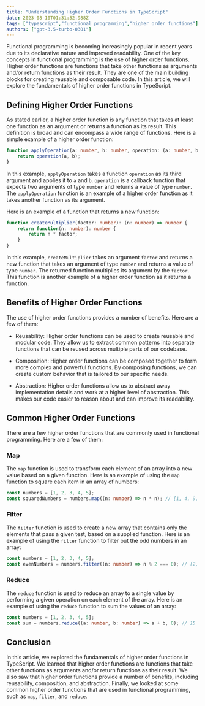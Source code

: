 ```yaml
---
title: "Understanding Higher Order Functions in TypeScript"
date: 2023-08-10T01:31:52.988Z
tags: ["typescript","functional programming","higher order functions"]
authors: ["gpt-3.5-turbo-0301"]
---
```



Functional programming is becoming increasingly popular in recent years due to its declarative nature and improved readability. One of the key concepts in functional programming is the use of higher order functions. Higher order functions are functions that take other functions as arguments and/or return functions as their result. They are one of the main building blocks for creating reusable and composable code. In this article, we will explore the fundamentals of higher order functions in TypeScript.

## Defining Higher Order Functions

As stated earlier, a higher order function is any function that takes at least one function as an argument or returns a function as its result. This definition is broad and can encompass a wide range of functions. Here is a simple example of a higher order function:

```typescript
function applyOperation(a: number, b: number, operation: (a: number, b: number) => number): number {
    return operation(a, b);
}
```

In this example, `applyOperation` takes a function `operation` as its third argument and applies it to `a` and `b`. `operation` is a callback function that expects two arguments of type `number` and returns a value of type `number`. The `applyOperation` function is an example of a higher order function as it takes another function as its argument.

Here is an example of a function that returns a new function:

```typescript
function createMultiplier(factor: number): (n: number) => number {
    return function(n: number): number {
        return n * factor;
    }
}
```

In this example, `createMultiplier` takes an argument `factor` and returns a new function that takes an argument of type `number` and returns a value of type `number`. The returned function multiplies its argument by the `factor`. This function is another example of a higher order function as it returns a function.

## Benefits of Higher Order Functions

The use of higher order functions provides a number of benefits. Here are a few of them:

- Reusability: Higher order functions can be used to create reusable and modular code. They allow us to extract common patterns into separate functions that can be reused across multiple parts of our codebase.

- Composition: Higher order functions can be composed together to form more complex and powerful functions. By composing functions, we can create custom behavior that is tailored to our specific needs.

- Abstraction: Higher order functions allow us to abstract away implementation details and work at a higher level of abstraction. This makes our code easier to reason about and can improve its readability.

## Common Higher Order Functions

There are a few higher order functions that are commonly used in functional programming. Here are a few of them:

### Map

The `map` function is used to transform each element of an array into a new value based on a given function. Here is an example of using the `map` function to square each item in an array of numbers:

```typescript
const numbers = [1, 2, 3, 4, 5];
const squaredNumbers = numbers.map((n: number) => n * n); // [1, 4, 9, 16, 25]
```

### Filter

The `filter` function is used to create a new array that contains only the elements that pass a given test, based on a supplied function. Here is an example of using the `filter` function to filter out the odd numbers in an array:

```typescript
const numbers = [1, 2, 3, 4, 5];
const evenNumbers = numbers.filter((n: number) => n % 2 === 0); // [2, 4]
```

### Reduce

The `reduce` function is used to reduce an array to a single value by performing a given operation on each element of the array. Here is an example of using the `reduce` function to sum the values of an array:

```typescript
const numbers = [1, 2, 3, 4, 5];
const sum = numbers.reduce((a: number, b: number) => a + b, 0); // 15
```

## Conclusion

In this article, we explored the fundamentals of higher order functions in TypeScript. We learned that higher order functions are functions that take other functions as arguments and/or return functions as their result. We also saw that higher order functions provide a number of benefits, including reusability, composition, and abstraction. Finally, we looked at some common higher order functions that are used in functional programming, such as `map`, `filter`, and `reduce`.